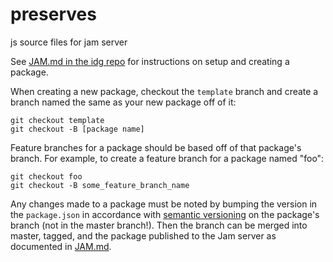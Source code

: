 preserves
=========

js source files for jam server

See [JAM.md in the idg repo](https://github.com/primedia/idg/blob/master/JAM.md) for instructions on setup and creating a package.

When creating a new package, checkout the `template` branch and create a branch named the same as your new package off of it:

````
git checkout template
git checkout -B [package name]
````

Feature branches for a package should be based off of that package's branch. For example, to create a feature branch for a package named "foo":

````
git checkout foo
git checkout -B some_feature_branch_name
````

Any changes made to a package must be noted by bumping the version in the `package.json` in accordance with [semantic versioning](http://semver.org) on the package's branch (not in the master branch!).
Then the branch can be merged into master, tagged, and the package published to the Jam server as documented in [JAM.md](https://github.com/primedia/idg/blob/master/JAM.md).
